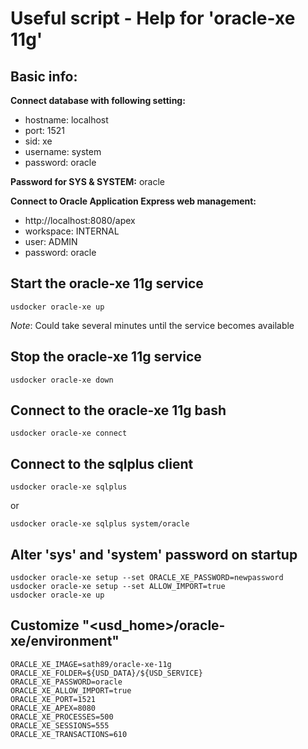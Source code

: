 # Useful script - Help for 'oracle-xe 11g'

## Basic info:

**Connect database with following setting:**

- hostname: localhost
- port: 1521
- sid: xe
- username: system
- password: oracle

**Password for SYS & SYSTEM:** oracle

**Connect to Oracle Application Express web management:**

- http://localhost:8080/apex
- workspace: INTERNAL
- user: ADMIN
- password: oracle


## Start the oracle-xe 11g service

```
usdocker oracle-xe up
```

*Note*: Could take several minutes until the service becomes available

## Stop the oracle-xe 11g service 

```
usdocker oracle-xe down
```

## Connect to the oracle-xe 11g bash

```
usdocker oracle-xe connect
```

## Connect to the sqlplus client

```
usdocker oracle-xe sqlplus
```

or

```
usdocker oracle-xe sqlplus system/oracle
```

## Alter 'sys' and 'system' password on startup

```
usdocker oracle-xe setup --set ORACLE_XE_PASSWORD=newpassword
usdocker oracle-xe setup --set ALLOW_IMPORT=true
usdocker oracle-xe up
```


## Customize "<usd_home>/oracle-xe/environment"

```
ORACLE_XE_IMAGE=sath89/oracle-xe-11g
ORACLE_XE_FOLDER=${USD_DATA}/${USD_SERVICE}
ORACLE_XE_PASSWORD=oracle
ORACLE_XE_ALLOW_IMPORT=true
ORACLE_XE_PORT=1521
ORACLE_XE_APEX=8080
ORACLE_XE_PROCESSES=500
ORACLE_XE_SESSIONS=555
ORACLE_XE_TRANSACTIONS=610
```
